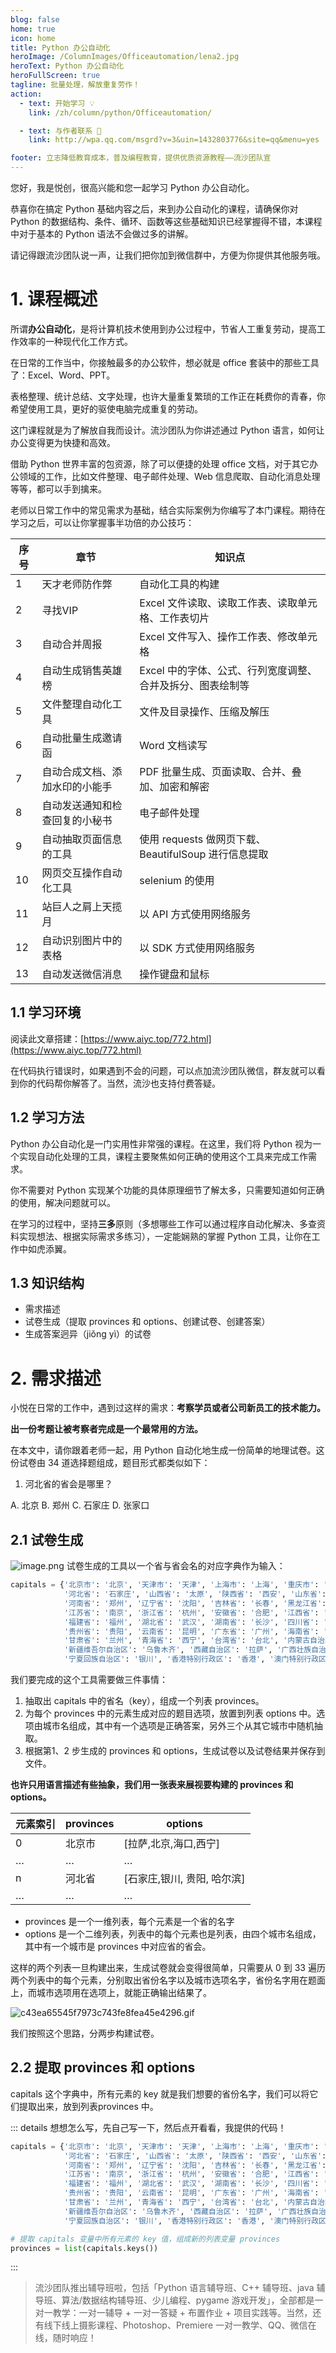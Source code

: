 ```yaml
---
blog: false
home: true
icon: home
title: Python 办公自动化
heroImage: /ColumnImages/Officeautomation/lena2.jpg
heroText: Python 办公自动化
heroFullScreen: true
tagline: 批量处理，解放重复劳作！
action:
  - text: 开始学习 💡
    link: /zh/column/python/Officeautomation/

  - text: 与作者联系 👋
    link: http://wpa.qq.com/msgrd?v=3&uin=1432803776&site=qq&menu=yes

footer: 立志降低教育成本，普及编程教育，提供优质资源教程——流沙团队宣
---
```


您好，我是悦创，很高兴能和您一起学习 Python 办公自动化。


恭喜你在搞定 Python 基础内容之后，来到办公自动化的课程，请确保你对 Python 的数据结构、条件、循环、函数等这些基础知识已经掌握得不错，本课程中对于基本的 Python 语法不会做过多的讲解。


请记得跟流沙团队说一声，让我们把你加到微信群中，方便为你提供其他服务哦。
# 1. 课程概述

所谓**办公自动化**，是将计算机技术使用到办公过程中，节省人工重复劳动，提高工作效率的一种现代化工作方式。


在日常的工作当中，你接触最多的办公软件，想必就是 office 套装中的那些工具了：Excel、Word、PPT。


表格整理、统计总结、文字处理，也许大量重复繁琐的工作正在耗费你的青春，你希望使用工具，更好的驱使电脑完成重复的劳动。


这门课程就是为了解放自我而设计。流沙团队为你讲述通过 Python 语言，如何让办公变得更为快捷和高效。


借助 Python 世界丰富的包资源，除了可以便捷的处理 office 文档，对于其它办公领域的工作，比如文件整理、电子邮件处理、Web 信息爬取、自动化消息处理等等，都可以手到擒来。


老师以日常工作中的常见需求为基础，结合实际案例为你编写了本门课程。期待在学习之后，可以让你掌握事半功倍的办公技巧：

| 序号 | 章节 | 知识点 |
| --- | --- | --- |
| 1 | 天才老师防作弊 | 自动化工具的构建 |
| 2 | 寻找VIP | Excel 文件读取、读取工作表、读取单元格、工作表切片 |
| 3 | 自动合并周报 | Excel 文件写入、操作工作表、修改单元格 |
| 4 | 自动生成销售英雄榜 | Excel 中的字体、公式、行列宽度调整、合并及拆分、图表绘制等 |
| 5 | 文件整理自动化工具 | 文件及目录操作、压缩及解压 |
| 6 | 自动批量生成邀请函 | Word 文档读写 |
| 7 | 自动合成文档、添加水印的小能手 | PDF 批量生成、页面读取、合并、叠加、加密和解密 |
| 8 | 自动发送通知和检查回复的小秘书 | 电子邮件处理 |
| 9 | 自动抽取页面信息的工具 | 使用 requests 做网页下载、BeautifulSoup 进行信息提取 |
| 10 | 网页交互操作自动化工具 | selenium 的使用 |
| 11 | 站巨人之肩上天揽月 | 以 API 方式使用网络服务 |
| 12 | 自动识别图片中的表格 | 以 SDK 方式使用网络服务 |
| 13 | 自动发送微信消息 | 操作键盘和鼠标 |

## 1.1 学习环境
阅读此文章搭建：[https://www.aiyc.top/772.html](https://www.aiyc.top/772.html)


在代码执行错误时，如果遇到不会的问题，可以点加流沙团队微信，群友就可以看到你的代码帮你解答了。当然，流沙也支持付费答疑。


## 1.2 学习方法
Python 办公自动化是一门实用性非常强的课程。在这里，我们将 Python 视为一个实现自动化处理的工具，课程主要聚焦如何正确的使用这个工具来完成工作需求。


你不需要对 Python 实现某个功能的具体原理细节了解太多，只需要知道如何正确的使用，解决问题就可以。


在学习的过程中，坚持**三多**原则（多想哪些工作可以通过程序自动化解决、多查资料实现想法、根据实际需求多练习），一定能娴熟的掌握 Python 工具，让你在工作中如虎添翼。


## 1.3 知识结构

- 需求描述
- 试卷生成（提取 provinces 和 options、创建试卷、创建答案）
- 生成答案迥异（jiǒng yì）的试卷



# 2. 需求描述
小悦在日常的工作中，遇到过这样的需求：**考察学员或者公司新员工的技术能力。**

**出一份考题让被考察者完成是一个最常用的方法。**


在本文中，请你跟着老师一起，用 Python 自动化地生成一份简单的地理试卷。这份试卷由 34 道选择题组成，题目形式都类似如下：

1. 河北省的省会是哪里？

A. 北京
B. 郑州
C. 石家庄
D. 张家口


## 2.1 试卷生成
![image.png](https://cdn.nlark.com/yuque/0/2021/png/1359959/1635522129996-fcc14c85-ff0f-4c13-87f8-a1311d83ae3a.png#clientId=ud96205be-8b3f-4&from=paste&id=u7b458e42&margin=%5Bobject%20Object%5D&name=image.png&originHeight=607&originWidth=1032&originalType=binary&ratio=1&size=67829&status=done&style=none&taskId=uc7c761e0-530d-4156-a2c5-a796760b98f)
试卷生成的工具以一个省与省会名的对应字典作为输入：
```python
capitals = {'北京市': '北京', '天津市': '天津', '上海市': '上海', '重庆市': '重庆',
            '河北省': '石家庄', '山西省': '太原', '陕西省': '西安', '山东省': '济南',
            '河南省': '郑州', '辽宁省': '沈阳', '吉林省': '长春', '黑龙江省': '哈尔滨',
            '江苏省': '南京', '浙江省': '杭州', '安徽省': '合肥', '江西省': '南昌',
            '福建省': '福州', '湖北省': '武汉', '湖南省': '长沙', '四川省': '成都',
            '贵州省': '贵阳', '云南省': '昆明', '广东省': '广州', '海南省': '海口',
            '甘肃省': '兰州', '青海省': '西宁', '台湾省': '台北', '内蒙古自治区': '呼和浩特',
            '新疆维吾尔自治区': '乌鲁木齐', '西藏自治区': '拉萨', '广西壮族自治区': '南宁',
            '宁夏回族自治区': '银川', '香港特别行政区': '香港', '澳门特别行政区': '澳门'}
```
我们要完成的这个工具需要做三件事情：

1. 抽取出 capitals 中的省名（key），组成一个列表 provinces。
1. 为每个 provinces 中的元素生成对应的题目选项，放置到列表 options 中。选项由城市名组成，其中有一个选项是正确答案，另外三个从其它城市中随机抽取。
1. 根据第1、2 步生成的 provinces 和 options，生成试卷以及试卷结果并保存到文件。



**也许只用语言描述有些抽象，我们用一张表来展视要构建的 provinces 和 options。**

| 元素索引 | provinces | options |
| --- | --- | --- |
| 0 | 北京市 | [拉萨,北京,海口,西宁] |
| … | … | … |
| n | 河北省 | [石家庄,银川, 贵阳, 哈尔滨] |
| … | … | … |

- provinces 是一个一维列表，每个元素是一个省的名字
- options 是一个二维列表，列表中的每个元素也是列表，由四个城市名组成，其中有一个城市是 provinces 中对应省的省会。



这样的两个列表一旦构建出来，生成试卷就会变得很简单，只需要从 0 到 33 遍历两个列表中的每个元素，分别取出省份名字以及城市选项名字，省份名字用在题面上，而城市选项用在选项上，就能正确输出结果了。

![c43ea65545f7973c743fe8fea45e4296.gif](https://gitee.com/huangjiabaoaiyc/image/raw/master/202110300050558.gif)

我们按照这个思路，分两步构建试卷。




## 2.2 提取 provinces 和 options
capitals 这个字典中，所有元素的 key 就是我们想要的省份名字，我们可以将它们提取出来，放到列表provinces 中。

::: details 想想怎么写，先自己写一下，然后点开看看，我提供的代码！
```python
capitals = {'北京市': '北京', '天津市': '天津', '上海市': '上海', '重庆市': '重庆',
            '河北省': '石家庄', '山西省': '太原', '陕西省': '西安', '山东省': '济南',
            '河南省': '郑州', '辽宁省': '沈阳', '吉林省': '长春', '黑龙江省': '哈尔滨',
            '江苏省': '南京', '浙江省': '杭州', '安徽省': '合肥', '江西省': '南昌',
            '福建省': '福州', '湖北省': '武汉', '湖南省': '长沙', '四川省': '成都',
            '贵州省': '贵阳', '云南省': '昆明', '广东省': '广州', '海南省': '海口',
            '甘肃省': '兰州', '青海省': '西宁', '台湾省': '台北', '内蒙古自治区': '呼和浩特',
            '新疆维吾尔自治区': '乌鲁木齐', '西藏自治区': '拉萨', '广西壮族自治区': '南宁',
            '宁夏回族自治区': '银川', '香港特别行政区': '香港', '澳门特别行政区': '澳门'}

# 提取 capitals 变量中所有元素的 key 值，组成新的列表变量 provinces
provinces = list(capitals.keys())
```
:::


> 流沙团队推出辅导班啦，包括「Python 语言辅导班、C++ 辅导班、java 辅导班、算法/数据结构辅导班、少儿编程、pygame 游戏开发」，全部都是一对一教学：一对一辅导 + 一对一答疑 + 布置作业 + 项目实践等。当然，还有线下线上摄影课程、Photoshop、Premiere 一对一教学、QQ、微信在线，随时响应！
